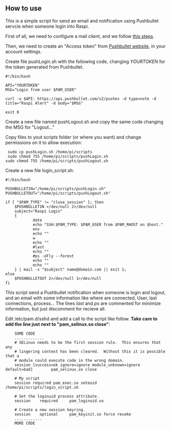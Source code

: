## How to use
This is a simple script for send an email and notification using Pushbullet servcie when someone login into Raspi.

First of all, we need to configure a mail client, and we follow [this steps](). 

Then, we need to create an "Access token" from [Pushbullet website](http://www.pushbullet.com), in your account settings.

Create file pushLogin.sh with the following code, changing *YOURTOKEN* for the token generated from Pushbullet.

    #!/bin/bash

    API="YOURTOKEN"
    MSG="Login from user $PAM_USER"
    
    curl -u $API: https://api.pushbullet.com/v2/pushes -d type=note -d title="Raspi Alert" -d body="$MSG"

    exit 0

Create a new file named pushLogout.sh and copy the same code changing the MSG for "Logout..."

Copy files to yout scripts folder (or where you want) and change permissions on it to allow execution:

	 sudo cp pushLogin.sh /home/pi/scripts
	 sudo chmod 755 /home/pi/scripts/pushLogin.sh
    sudo chmod 755 /home/pi/scripts/pushLogout.sh
  
Create a new file login_script.sh:

    #!/bin/bash

    PUSHBULLETIN="/home/pi/scripts/pushLogin.sh"
    PUSHBULLETOUT="/home/pi/scripts/pushLogout.sh"

    if [ "$PAM_TYPE" != "close_session" ]; then
        $PUSHBULLETIN >/dev/null 2>/dev/null
        subject="Raspi Login"
        {
                date
                echo "SSH:$PAM_TYPE: $PAM_USER from $PAM_RHOST on $host." 
                env
                echo ""
                w
                echo ""
                #last
                echo ""
                #ps -eFly --forest
                echo ""
                echo ""
        } | mail -s "$subject" name@domain.com || exit 1;
    else
        $PUSHBULLETOUT 2>/dev/null 1>/dev/null
    fi

This script send a Pushbullet notification when someone is login and logout, and an email with some information like where are connected, User, last connections, process... The lines *last* and *ps* are commented for minimize information, but just discomment for recieve all.

Edit /etc/pam.d/sshd and add a call to the script like follow. **Take care to add the line just next to "pam_selinux.so close"**:

		SOME CODE
		.............
		# SELinux needs to be the first session rule.  This ensures that any
		# lingering context has been cleared.  Without this it is possible that a
		# module could execute code in the wrong domain.
		session [success=ok ignore=ignore module_unknown=ignore default=bad]        pam_selinux.so close

		# My script
		session required pam_exec.so seteuid /home/pi/scripts/login_script.sh

		# Set the loginuid process attribute.
		session    required     pam_loginuid.so

		# Create a new session keyring.
		session    optional     pam_keyinit.so force revoke
		............
		MORE CODE

